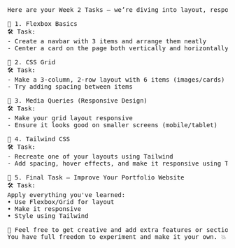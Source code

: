 <pre>
Here are your Week 2 Tasks – we’re diving into layout, responsiveness, and styling. 

🎯 1. Flexbox Basics
🛠 Task:
- Create a navbar with 3 items and arrange them neatly
- Center a card on the page both vertically and horizontally

🎯 2. CSS Grid
🛠 Task:
- Make a 3-column, 2-row layout with 6 items (images/cards)
- Try adding spacing between items

🎯 3. Media Queries (Responsive Design)
🛠 Task:
- Make your grid layout responsive
- Ensure it looks good on smaller screens (mobile/tablet)

🎯 4. Tailwind CSS
🛠 Task:
- Recreate one of your layouts using Tailwind
- Add spacing, hover effects, and make it responsive using Tailwind’s utility classes

🚀 5. Final Task – Improve Your Portfolio Website
🛠 Task:
Apply everything you've learned:
• Use Flexbox/Grid for layout
• Make it responsive
• Style using Tailwind

🎨 Feel free to get creative and add extra features or sections if you’d like!
You have full freedom to experiment and make it your own. 💥
</pre>